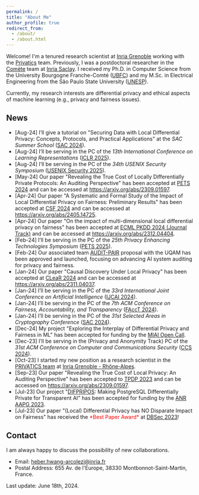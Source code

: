 ```yaml
---
permalink: /
title: "About Me"
author_profile: true
redirect_from: 
  - /about/
  - /about.html
---
```


Welcome! I'm a tenured research scientist at [Inria Grenoble](https://www.inria.fr/en/inria-centre-university-grenoble-alpes) working with the [Privatics](https://team.inria.fr/privatics/) team. 
Previously, I was a postdoctoral researcher in the [Comète](https://team.inria.fr/Comete/) team at [Inria Saclay](https://www.inria.fr/en/inria-saclay-centre). 
I received my Ph.D. in Computer Science from the University Bourgogne Franche-Comté ([UBFC](https://spim.ubfc.fr/en/)) and my M.Sc. in Electrical Engineering from the São Paulo State University ([UNESP](https://www.feis.unesp.br/#!/ppgee)). 

Currently, my research interests are differential privacy and ethical aspects of machine learning (e.g., privacy and fairness issues). 

## News
* [Aug-24] I’ll give a tutorial on "Securing Data with Local Differential Privacy: Concepts, Protocols, and Practical Applications" at the *SAC Summer School* ([SAC 2024](https://sacworkshop.org/SAC24/summer-school.html)).
* [Aug-24] I’ll be serving in the PC of the *13th International Conference on Learning Representations* ([ICLR 2025](https://iclr.cc/Conferences/2025)).
* [Aug-24] I’ll be serving in the PC of the *34th USENIX Security Symposium* ([USENIX Security 2025](https://www.usenix.org/conference/usenixsecurity25)).
* [May-24] Our paper "Revealing the True Cost of Locally Differentially Private Protocols: An Auditing Perspective" has been accepted at [PETS 2024](https://petsymposium.org/2024/) and can be accessed at <https://arxiv.org/abs/2309.01597>.
* [Apr-24] Our paper "A Systematic and Formal Study of the Impact of Local Differential Privacy on Fairness: Preliminary Results" has been accepted at [CSF 2024](https://csf2024.ieee-security.org/) and can be accessed at <https://arxiv.org/abs/2405.14725>.
* [Apr-24] Our paper "On the impact of multi-dimensional local differential privacy on fairness" has been accepted at [ECML PKDD 2024 (Journal Track)](https://ecmlpkdd.org/2024/) and can be accessed at <https://arxiv.org/abs/2312.04404>.
* [Feb-24] I’ll be serving in the PC of the *25th Privacy Enhancing Technologies Symposium* ([PETS 2025](https://petsymposium.org/cfp25.php)).
* [Feb-24] Our associated team [AUDIT-PAIR](https://team.inria.fr/auditpair/) proposal with the UQAM has been approved and launched, focusing on advancing AI system auditing for privacy and fairness.
* [Jan-24] Our paper "Causal Discovery Under Local Privacy" has been accepted at [CLeaR 2024](https://www.cclear.cc/2024) and can be accessed at <https://arxiv.org/abs/2311.04037>. 
* [Jan-24] I’ll be serving in the PC of the *33rd International Joint Conference on Artificial Intelligence* ([IJCAI 2024](https://ijcai24.org/)).
* [Jan-24] I’ll be serving in the PC of the *7th ACM Conference on Fairness, Accountability, and Transparency* ([FAccT 2024](https://facctconference.org/2024/index.html)).
* [Jan-24] I’ll be serving in the PC of the *31st Selected Areas in Cryptography Conference* ([SAC 2024](https://sacworkshop.org/SAC24/)).
* [Dec-24] My project "Exploring the Interplay of Differential Privacy and Fairness in ML" has been accepted for funding by the [MIAI Open Call](https://miai.univ-grenoble-alpes.fr/research/projects-for-the-development-and-promotion-of-ai/).
* [Dec-23] I’ll be serving in the (Privacy and Anonymity Track) PC of the *31st ACM Conference on Computer and Communications Security* ([CCS 2024](https://www.sigsac.org/ccs/CCS2024/)).
* [Oct-23] I started my new position as a research scientist in the [PRIVATICS team](https://team.inria.fr/privatics/) at [Inria Grenoble - Rhône-Alpes](https://www.inria.fr/en/inria-centre-university-grenoble-alpes).
* [Sep-23] Our paper "Revealing the True Cost of Local Privacy: An Auditing Perspective" has been accepted to [TPDP 2023](https://tpdp.journalprivacyconfidentiality.org/2023/) and can be accessed on <https://arxiv.org/abs/2309.01597>.
* [Jul-23] Our project "[DIFPRIPOS](https://projects.femto-st.fr/difpripos/en): Making PostgreSQL Differentially Private for Transparent AI" has been accepted for funding by the [ANR AAPG 2023](https://anr.fr/fr/detail/call/aapg-appel-a-projets-generique-2023/).
* [Jul-23] Our paper "(Local) Differential Privacy has NO Disparate Impact on Fairness" has received the <span style="color: red; font-weight: normal;">&#42;Best Paper Award&#42;</span> at [DBSec 2023](http://www.dbsec2023.unimol.it/)!

## Contact

I am always happy to discuss the possibility of new collaborations.

* Email: heber.hwang-arcolezi@inria.fr
* Postal Address: 655 Av. de l'Europe, 38330 Montbonnot-Saint-Martin, France.

Last update: June 18th, 2024.
